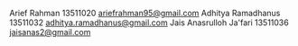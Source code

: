 Arief Rahman 			13511020 ariefrahman95@gmail.com
Adhitya Ramadhanus 		13511032 adhitya.ramadhanus@gmail.com
Jais Anasrulloh Ja'fari 13511036 jaisanas2@gmail.com